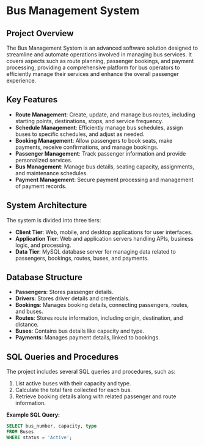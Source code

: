 # Bus Management System

## Project Overview
The Bus Management System is an advanced software solution designed to streamline and automate operations involved in managing bus services. It covers aspects such as route planning, passenger bookings, and payment processing, providing a comprehensive platform for bus operators to efficiently manage their services and enhance the overall passenger experience.

## Key Features
- **Route Management**: Create, update, and manage bus routes, including starting points, destinations, stops, and service frequency.
- **Schedule Management**: Efficiently manage bus schedules, assign buses to specific schedules, and adjust as needed.
- **Booking Management**: Allow passengers to book seats, make payments, receive confirmations, and manage bookings.
- **Passenger Management**: Track passenger information and provide personalized services.
- **Bus Management**: Manage bus details, seating capacity, assignments, and maintenance schedules.
- **Payment Management**: Secure payment processing and management of payment records.

## System Architecture
The system is divided into three tiers:
- **Client Tier**: Web, mobile, and desktop applications for user interfaces.
- **Application Tier**: Web and application servers handling APIs, business logic, and processing.
- **Data Tier**: MySQL database server for managing data related to passengers, bookings, routes, buses, and payments.

## Database Structure
- **Passengers**: Stores passenger details.
- **Drivers**: Stores driver details and credentials.
- **Bookings**: Manages booking details, connecting passengers, routes, and buses.
- **Routes**: Stores route information, including origin, destination, and distance.
- **Buses**: Contains bus details like capacity and type.
- **Payments**: Manages payment details, linked to bookings.

## SQL Queries and Procedures
The project includes several SQL queries and procedures, such as:
1. List active buses with their capacity and type.
2. Calculate the total fare collected for each bus.
3. Retrieve booking details along with related passenger and route information.

**Example SQL Query:**
```sql
SELECT bus_number, capacity, type
FROM Buses
WHERE status = 'Active';
